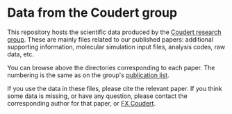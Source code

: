 Data from the Coudert group
==

This repository hosts the scientific data produced by the [Coudert research group](http://coudert.name). These are mainly files related to our published papers: additional supporting information, molecular simulation input files, analysis codes, raw data, etc.

You can browse above the directories corresponding to each paper. The numbering is the same as on the group's [publication list](http://coudert.name/publications.html).

If you use the data in these files, please cite the relevant paper. If you think some data is missing, or have any question, please contact the corresponding author for that paper, or [FX Coudert](http://coudert.name/fx.html).
